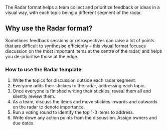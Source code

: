 The Radar format helps a team collect and prioritize feedback or ideas in a visual way, with each topic being a different segment of the radar.

Why use the Radar format?
-------------------------

Sometimes feedback sessions or retrospectives can raise a lot of points that are difficult to synthesise efficiently – this visual format focuses discussion on the most important items at the centre of the radar, and helps you de-prioritise those at the edge.

### How to use the Radar template

1.  Write the topics for discussion outside each radar segment.
2.  Everyone adds their stickies to the radar, addressing each topic.
3.  Once everyone is finished writing their stickies, reveal them all and silently review them.
4.  As a team, discuss the items and move stickies inwards and outwards on the radar to denote importance.
5.  Run a voting round to identify the top 1-3 items to address.
6.  Write down any action points from the discussion. Assign owners and due dates.